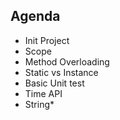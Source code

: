 ## Agenda

- Init Project
- Scope
- Method Overloading
- Static vs Instance
- Basic Unit test
- Time API
- String*